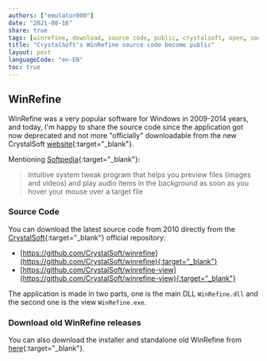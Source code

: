 ```yaml
---
authors: ["emulator000"]
date: "2021-08-16"
share: true
tags: [winrefine, download, source code, public, crystalsoft, open, source]
title: "CrystalSoft's WinRefine source code become public"
layout: post
languageCode: "en-EN"
toc: true
---
```


## WinRefine

WinRefine was a very popular software for Windows in 2009-2014 years, and today, I'm happy to share the source code since the application got now deprecated and not more "officially" downloadable from the new CrystalSoft [website](https://www.crystalsoft.it/){:target="_blank"}.

Mentioning [Softpedia](https://www.softpedia.com/get/Tweak/System-Tweak/WinRefine.shtml){:target="_blank"}:
> Intuitive system tweak program that helps you preview files (images and videos) and play audio items in the background as soon as you hover your mouse over a target file

### Source Code

You can download the latest source code from 2010 directly from the [CrystalSoft](https://github.com/CrystalSoft){:target="_blank"} official repository:
- [https://github.com/CrystalSoft/winrefine](https://github.com/CrystalSoft/winrefine){:target="_blank"}
- [https://github.com/CrystalSoft/winrefine-view](https://github.com/CrystalSoft/winrefine-view){:target="_blank"}

The application is made in two parts, one is the main DLL `WinRefine.dll` and the second one is the view `WinRefine.exe`.


### Download old WinRefine releases

You can also download the installer and standalone old WinRefine from [here](https://github.com/CrystalSoft/winrefine/releases){:target="_blank"}.
